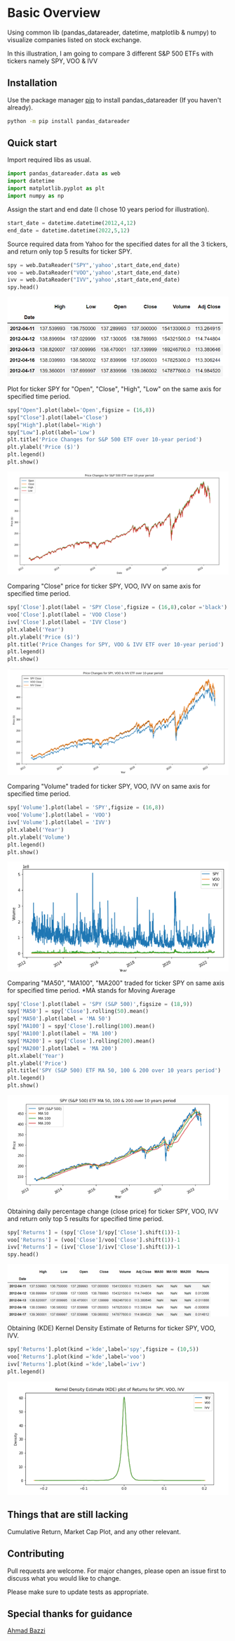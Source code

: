 # Basic Overview

Using common lib (pandas_datareader, datetime, matplotlib & numpy) to visualize companies listed on stock exchange.

In this illustration, I am going to compare 3 different S&P 500 ETFs with tickers namely SPY, VOO & IVV
## Installation

Use the package manager [pip](https://pip.pypa.io/en/stable/) to install  pandas_datareader (If you haven't already).

```bash
python -m pip install pandas_datareader
```


## Quick start
Import required libs as usual.
```python
import pandas_datareader.data as web
import datetime
import matplotlib.pyplot as plt
import numpy as np
```
Assign the start and end date (I chose 10 years period for illustration).
```python
start_date = datetime.datetime(2012,4,12)
end_date = datetime.datetime(2022,5,12)
```
Source required data from Yahoo for the specified dates for all the 3 tickers, and return only top 5 results for ticker SPY.
```python
spy = web.DataReader("SPY",'yahoo',start_date,end_date)
voo = web.DataReader("VOO",'yahoo',start_date,end_date)
ivv = web.DataReader("IVV",'yahoo',start_date,end_date)
spy.head()
```
![alt text](https://github.com/yusimy/Any_Stock_Analysis/blob/main/Top_5.png?raw=true)

Plot for ticker SPY for "Open", "Close", "High", "Low" on the same axis for specified time period.
```python
spy["Open"].plot(label='Open',figsize = (16,8))
spy["Close"].plot(label='Close')
spy["High"].plot(label='High')
spy["Low"].plot(label='Low')
plt.title('Price Changes for S&P 500 ETF over 10-year period')
plt.ylabel('Price ($)')
plt.legend()
plt.show()
```
![alt text](https://raw.githubusercontent.com/yusimy/Any_Stock_Analysis/main/SPY_open_close_high_low.png?raw=true)

Comparing "Close" price for ticker SPY, VOO, IVV on same axis for specified time period.
```python
spy['Close'].plot(label = 'SPY Close',figsize = (16,8),color ='black')
voo['Close'].plot(label = 'VOO Close')
ivv['Close'].plot(label = 'IVV Close')
plt.xlabel('Year')
plt.ylabel('Price ($)')
plt.title('Price Changes for SPY, VOO & IVV ETF over 10-year period')
plt.legend()
plt.show()
```
![alt text](https://github.com/yusimy/Any_Stock_Analysis/blob/main/spy_voo_ivv.png?raw=true)

Comparing "Volume" traded for ticker SPY, VOO, IVV on same axis for specified time period.
```python
spy['Volume'].plot(label = 'SPY',figsize = (16,8))
voo['Volume'].plot(label = 'VOO')
ivv['Volume'].plot(label = 'IVV')
plt.xlabel('Year')
plt.ylabel('Volume')
plt.legend()
plt.show()
```
![alt text](https://github.com/yusimy/Any_Stock_Analysis/blob/main/spy_voo_ivv_volume.png?raw=true)

Comparing "MA50", "MA100", "MA200"  traded for ticker SPY on same axis for specified time period. 
*MA stands for Moving Average
```python
spy['Close'].plot(label = 'SPY (S&P 500)',figsize = (18,9))
spy['MA50'] = spy['Close'].rolling(50).mean()
spy['MA50'].plot(label = 'MA 50')
spy['MA100'] = spy['Close'].rolling(100).mean()
spy['MA100'].plot(label = 'MA 100')
spy['MA200'] = spy['Close'].rolling(200).mean()
spy['MA200'].plot(label = 'MA 200')
plt.xlabel('Year')
plt.ylabel('Price')
plt.title('SPY (S&P 500) ETF MA 50, 100 & 200 over 10 years period')
plt.legend()
plt.show()
```
![alt text](https://github.com/yusimy/Any_Stock_Analysis/blob/main/SPY_ma_50_100_200.png?raw=true)

Obtaining daily percentage change (close price) for ticker SPY, VOO, IVV and return only top 5 results for specified time period.
```python
spy['Returns'] = (spy['Close']/spy['Close'].shift(1))-1
voo['Returns'] = (voo['Close']/voo['Close'].shift(1))-1
ivv['Returns'] = (ivv['Close']/ivv['Close'].shift(1))-1
spy.head()
```
![alt text](https://github.com/yusimy/Any_Stock_Analysis/blob/main/SPY_%25.png?raw=true)

Obtaining (KDE) Kernel Density Estimate of Returns for ticker SPY, VOO, IVV.
```python
spy['Returns'].plot(kind ='kde',label='spy',figsize = (10,5))
voo['Returns'].plot(kind ='kde',label='voo')
ivv['Returns'].plot(kind ='kde',label='ivv')
plt.legend()
```
![alt text](https://github.com/yusimy/Any_Stock_Analysis/blob/main/kde_spy_voo_ivv.png?raw=true)

## Things that are still lacking
Cumulative Return, Market Cap Plot, and any other relevant.

## Contributing
Pull requests are welcome. For major changes, please open an issue first to discuss what you would like to change.

Please make sure to update tests as appropriate.

## Special thanks for guidance
[Ahmad Bazzi](https://www.youtube.com/watch?v=57qAxRV577c)
